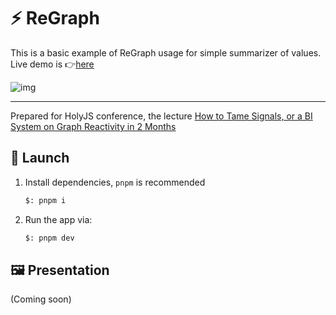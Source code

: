 # ⚡ ReGraph

This is a basic example of ReGraph usage for simple summarizer of values. Live demo is 👉[here](https://regraph-kappa.vercel.app/)

![img](./recording.gif)

---

Prepared for HolyJS conference, the lecture [How to Tame Signals, or a BI System on Graph Reactivity in 2 Months](https://holyjs.ru/en/talks/6faabfe27cde4d069f7a1e17fc496aed/)

## 🚀 Launch

1. Install dependencies, `pnpm` is recommended

   ```sh
   $: pnpm i
   ```

2. Run the app via:

   ```sh
   $: pnpm dev
   ```

## 🖼️ Presentation

(Coming soon)
